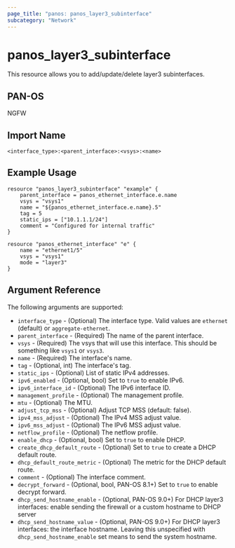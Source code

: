 ```yaml
---
page_title: "panos: panos_layer3_subinterface"
subcategory: "Network"
---
```


# panos_layer3_subinterface

This resource allows you to add/update/delete layer3 subinterfaces.


## PAN-OS

NGFW


## Import Name

```shell
<interface_type>:<parent_interface>:<vsys>:<name>
```


## Example Usage

```hcl
resource "panos_layer3_subinterface" "example" {
    parent_interface = panos_ethernet_interface.e.name
    vsys = "vsys1"
    name = "${panos_ethernet_interface.e.name}.5"
    tag = 5
    static_ips = ["10.1.1.1/24"]
    comment = "Configured for internal traffic"
}

resource "panos_ethernet_interface" "e" {
    name = "ethernet1/5"
    vsys = "vsys1"
    mode = "layer3"
}
```

## Argument Reference

The following arguments are supported:

* `interface_type` - (Optional) The interface type.  Valid values are `ethernet` (default)
  or `aggregate-ethernet`.
* `parent_interface` - (Required) The name of the parent interface.
* `vsys` - (Required) The vsys that will use this interface.  This should be
  something like `vsys1` or `vsys3`.
* `name` - (Required) The interface's name.
* `tag` - (Optional, int) The interface's tag.
* `static_ips` - (Optional) List of static IPv4 addresses.
* `ipv6_enabled` - (Optional, bool) Set to `true` to enable IPv6.
* `ipv6_interface_id` - (Optional) The IPv6 interface ID.
* `management_profile` - (Optional) The management profile.
* `mtu` - (Optional) The MTU.
* `adjust_tcp_mss` - (Optional) Adjust TCP MSS (default: false).
* `ipv4_mss_adjust` - (Optional) The IPv4 MSS adjust value.
* `ipv6_mss_adjust` - (Optional) The IPv6 MSS adjust value.
* `netflow_profile` - (Optional) The netflow profile.
* `enable_dhcp` - (Optional, bool) Set to `true` to enable DHCP.
* `create_dhcp_default_route` - (Optional) Set to `true` to create a DHCP
  default route.
* `dhcp_default_route_metric` - (Optional) The metric for the DHCP default
  route.
* `comment` - (Optional) The interface comment.
* `decrypt_forward` - (Optional, bool, PAN-OS 8.1+) Set to `true` to enable decrypt forward.
* `dhcp_send_hostname_enable` - (Optional, PAN-OS 9.0+) For DHCP layer3 interfaces:
  enable sending the firewall or a custom hostname to DHCP server
* `dhcp_send_hostname_value` - (Optional, PAN-OS 9.0+) For DHCP layer3 interfaces:
  the interface hostname.  Leaving this unspecified with `dhcp_send_hostname_enable`
  set means to send the system hostname.
